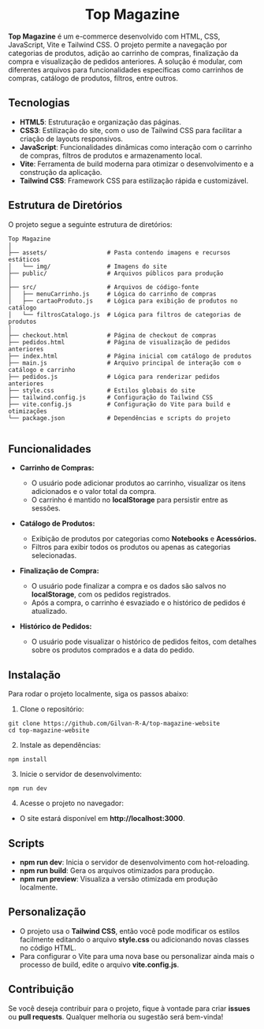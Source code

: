 <h1 align="center">
    Top Magazine
</h1>

**Top Magazine** é um e-commerce desenvolvido com HTML, CSS, JavaScript, Vite e Tailwind CSS. O projeto permite a navegação por categorias de produtos, adição ao carrinho de compras, finalização da compra e visualização de pedidos anteriores. A solução é modular, com diferentes arquivos para funcionalidades específicas como carrinhos de compras, catálogo de produtos, filtros, entre outros.   

## Tecnologias   

- **HTML5**: Estruturação e organização das páginas.
- **CSS3**: Estilização do site, com o uso de Tailwind CSS para facilitar a criação de layouts responsivos.
- **JavaScript**: Funcionalidades dinâmicas como interação com o carrinho de compras, filtros de produtos e armazenamento local.
- **Vite**: Ferramenta de build moderna para otimizar o desenvolvimento e a construção da aplicação.
- **Tailwind CSS**: Framework CSS para estilização rápida e customizável.   

## Estrutura de Diretórios   

O projeto segue a seguinte estrutura de diretórios:   

```   
Top Magazine
│
├── assets/                 # Pasta contendo imagens e recursos estáticos
│   └── img/                # Imagens do site
├── public/                 # Arquivos públicos para produção
│
├── src/                    # Arquivos de código-fonte
│   ├── menuCarrinho.js     # Lógica do carrinho de compras
│   ├── cartaoProduto.js    # Lógica para exibição de produtos no catálogo
│   └── filtrosCatalogo.js  # Lógica para filtros de categorias de produtos
│
├── checkout.html           # Página de checkout de compras
├── pedidos.html            # Página de visualização de pedidos anteriores
├── index.html              # Página inicial com catálogo de produtos
├── main.js                 # Arquivo principal de interação com o catálogo e carrinho
├── pedidos.js              # Lógica para renderizar pedidos anteriores
├── style.css               # Estilos globais do site
├── tailwind.config.js      # Configuração do Tailwind CSS
├── vite.config.js          # Configuração do Vite para build e otimizações
└── package.json            # Dependências e scripts do projeto
   
```   

## Funcionalidades   

- **Carrinho de Compras:**

   - O usuário pode adicionar produtos ao carrinho, visualizar os itens adicionados e o valor total da compra.
   - O carrinho é mantido no **localStorage** para persistir entre as sessões.   

- **Catálogo de Produtos:**

   - Exibição de produtos por categorias como **Notebooks** e **Acessórios.**
   - Filtros para exibir todos os produtos ou apenas as categorias selecionadas.   

- **Finalização de Compra:**

   - O usuário pode finalizar a compra e os dados são salvos no **localStorage**, com os pedidos registrados.
   - Após a compra, o carrinho é esvaziado e o histórico de pedidos é atualizado.   

- **Histórico de Pedidos:**

   - O usuário pode visualizar o histórico de pedidos feitos, com detalhes sobre os produtos comprados e a data do pedido.   

## Instalação   

Para rodar o projeto localmente, siga os passos abaixo:   

1. Clone o repositório:   

```   
git clone https://github.com/Gilvan-R-A/top-magazine-website
cd top-magazine-website
```   

2. Instale as dependências:   

```   
npm install
```

3. Inicie o servidor de desenvolvimento:   

```   
npm run dev
```   

4. Acesse o projeto no navegador:   

- O site estará disponível em **http://localhost:3000**.   

## Scripts   

- **npm run dev**: Inicia o servidor de desenvolvimento com hot-reloading.
- **npm run build**: Gera os arquivos otimizados para produção.
- **npm run preview**: Visualiza a versão otimizada em produção localmente.   


## Personalização   

- O projeto usa o **Tailwind CSS**, então você pode modificar os estilos facilmente editando o arquivo **style.css** ou adicionando novas classes no código HTML.
- Para configurar o Vite para uma nova base ou personalizar ainda mais o processo de build, edite o arquivo **vite.config.js**.   

## Contribuição   

Se você deseja contribuir para o projeto, fique à vontade para criar **issues** ou **pull requests**. Qualquer melhoria ou sugestão será bem-vinda!

